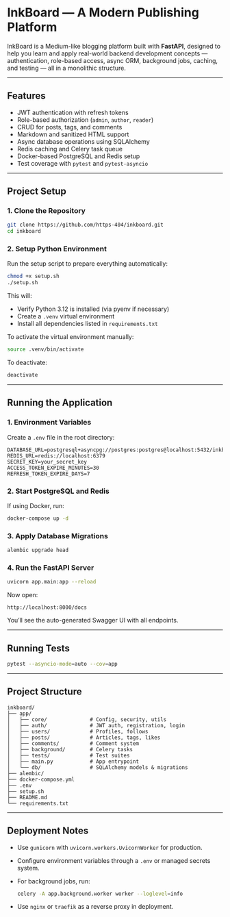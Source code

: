 # InkBoard — A Modern Publishing Platform

InkBoard is a Medium-like blogging platform built with **FastAPI**, designed to help you learn and apply real-world backend development concepts — authentication, role-based access, async ORM, background jobs, caching, and testing — all in a monolithic structure.

---

## Features

* JWT authentication with refresh tokens
* Role-based authorization (`admin`, `author`, `reader`)
* CRUD for posts, tags, and comments
* Markdown and sanitized HTML support
* Async database operations using SQLAlchemy
* Redis caching and Celery task queue
* Docker-based PostgreSQL and Redis setup
* Test coverage with `pytest` and `pytest-asyncio`

---

## Project Setup

### 1. Clone the Repository

```bash
git clone https://github.com/https-404/inkboard.git
cd inkboard
```

### 2. Setup Python Environment

Run the setup script to prepare everything automatically:

```bash
chmod +x setup.sh
./setup.sh
```

This will:

* Verify Python 3.12 is installed (via pyenv if necessary)
* Create a `.venv` virtual environment
* Install all dependencies listed in `requirements.txt`

To activate the virtual environment manually:

```bash
source .venv/bin/activate
```

To deactivate:

```bash
deactivate
```

---

## Running the Application

### 1. Environment Variables

Create a `.env` file in the root directory:

```env
DATABASE_URL=postgresql+asyncpg://postgres:postgres@localhost:5432/inkboard
REDIS_URL=redis://localhost:6379
SECRET_KEY=your_secret_key
ACCESS_TOKEN_EXPIRE_MINUTES=30
REFRESH_TOKEN_EXPIRE_DAYS=7
```

### 2. Start PostgreSQL and Redis

If using Docker, run:

```bash
docker-compose up -d
```

### 3. Apply Database Migrations

```bash
alembic upgrade head
```

### 4. Run the FastAPI Server

```bash
uvicorn app.main:app --reload
```

Now open:

```
http://localhost:8000/docs
```

You’ll see the auto-generated Swagger UI with all endpoints.

---

## Running Tests

```bash
pytest --asyncio-mode=auto --cov=app
```

---

## Project Structure

```
inkboard/
├── app/
│   ├── core/              # Config, security, utils
│   ├── auth/              # JWT auth, registration, login
│   ├── users/             # Profiles, follows
│   ├── posts/             # Articles, tags, likes
│   ├── comments/          # Comment system
│   ├── background/        # Celery tasks
│   ├── tests/             # Test suites
│   ├── main.py            # App entrypoint
│   └── db/                # SQLAlchemy models & migrations
├── alembic/
├── docker-compose.yml
├── .env
├── setup.sh
├── README.md
└── requirements.txt
```

---

## Deployment Notes

* Use `gunicorn` with `uvicorn.workers.UvicornWorker` for production.
* Configure environment variables through a `.env` or managed secrets system.
* For background jobs, run:

  ```bash
  celery -A app.background.worker worker --loglevel=info
  ```
* Use `nginx` or `traefik` as a reverse proxy in deployment.

